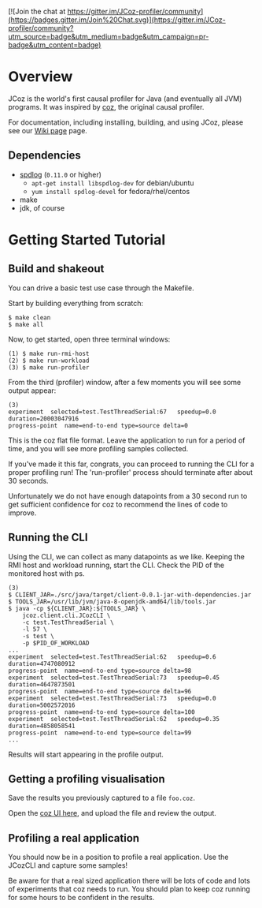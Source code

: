 [![Join the chat at https://gitter.im/JCoz-profiler/community](https://badges.gitter.im/Join%20Chat.svg)](https://gitter.im/JCoz-profiler/community?utm_source=badge&utm_medium=badge&utm_campaign=pr-badge&utm_content=badge)

# Overview
JCoz is the world's first causal profiler for Java (and eventually all JVM) programs. It was inspired by [coz](https://github.com/plasma-umass/coz), the original causal profiler.

For documentation, including installing, building, and using JCoz, please see our [Wiki page](https://github.com/Decave/JCoz/wiki) page.

## Dependencies

 - [spdlog](https://github.com/gabime/spdlog) (`0.11.0` or higher)
   - `apt-get install libspdlog-dev` for debian/ubuntu
   - `yum install spdlog-devel` for fedora/rhel/centos
 - make
 - jdk, of course

# Getting Started Tutorial

## Build and shakeout

You can drive a basic test use case through the Makefile.

Start by building everything from scratch:
```
$ make clean
$ make all
```

Now, to get started, open three terminal windows:

```
(1) $ make run-rmi-host
(2) $ make run-workload
(3) $ make run-profiler
```

From the third (profiler) window, after a few moments you will see some output
appear:
```
(3)
experiment	selected=test.TestThreadSerial:67	speedup=0.0	duration=20003047916
progress-point	name=end-to-end	type=source	delta=0
```
This is the coz flat file format. Leave the application to run for a
period of time, and you will see more profiling samples collected.

If you've made it this far, congrats, you can proceed to running the CLI for
a proper profiling run! The 'run-profiler' process should terminate after
about 30 seconds.

Unfortunately we do not have enough datapoints from a 30 second run to get
sufficient confidence for coz to recommend the lines of code to improve.

## Running the CLI

Using the CLI, we can collect as many datapoints as we like. Keeping the RMI
host and workload running, start the CLI. Check the PID of the monitored host
with ps.
```
(3)
$ CLIENT_JAR=./src/java/target/client-0.0.1-jar-with-dependencies.jar
$ TOOLS_JAR=/usr/lib/jvm/java-8-openjdk-amd64/lib/tools.jar
$ java -cp ${CLIENT_JAR}:${TOOLS_JAR} \
    jcoz.client.cli.JCozCLI \
    -c test.TestThreadSerial \
    -l 57 \
    -s test \
    -p $PID_OF_WORKLOAD
...
experiment	selected=test.TestThreadSerial:62	speedup=0.6	duration=4747080912
progress-point	name=end-to-end	type=source	delta=98
experiment	selected=test.TestThreadSerial:73	speedup=0.45	duration=4647873501
progress-point	name=end-to-end	type=source	delta=96
experiment	selected=test.TestThreadSerial:73	speedup=0.0	duration=5002572016
progress-point	name=end-to-end	type=source	delta=100
experiment	selected=test.TestThreadSerial:62	speedup=0.35	duration=4858058541
progress-point	name=end-to-end	type=source	delta=99
...
```

Results will start appearing in the profile output.

## Getting a profiling visualisation

Save the results you previously captured to a file `foo.coz`.

Open the [coz UI here](https://plasma-umass.org/coz/), and upload the file and review the output.

## Profiling a real application

You should now be in a position to profile a real application. Use the JCozCLI
and capture some samples!

Be aware for that a real sized application there will be lots of code and lots
of experiments that coz needs to run. You should plan to keep coz running for
some hours to be confident in the results.
